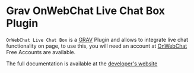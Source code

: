 # Grav OnWebChat Live Chat Box Plugin

`OnWebChat Live Chat Box` is a [GRAV](http://www.getgrav.org) Plugin and allows to integrate live chat functionality on page, to use this, you will need an account at [OnWebChat](http://www.onwebchat.com) Free Accounts are available.

The full documentation is available at the [developer's website](http://www.optikwebcreative.com/web-development/grav/onwebchat)
